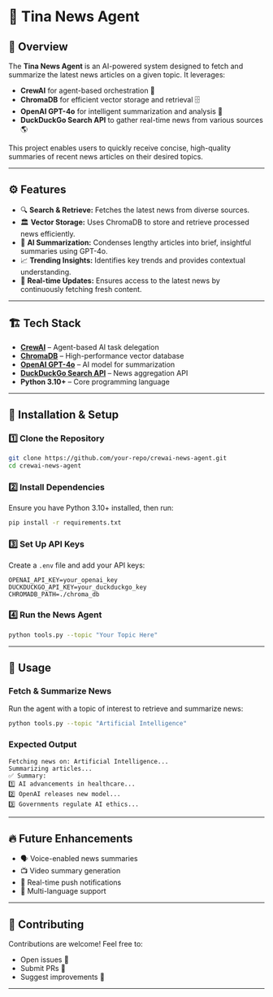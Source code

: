 # 📰 Tina News Agent

## 📌 Overview
The **Tina News Agent** is an AI-powered system designed to fetch and summarize the latest news articles on a given topic. It leverages:
- **CrewAI** for agent-based orchestration 🤖
- **ChromaDB** for efficient vector storage and retrieval 🗄️
- **OpenAI GPT-4o** for intelligent summarization and analysis 🧠
- **DuckDuckGo Search API** to gather real-time news from various sources 🌎

This project enables users to quickly receive concise, high-quality summaries of recent news articles on their desired topics.

---

## ⚙️ Features
- 🔍 **Search & Retrieve:** Fetches the latest news from diverse sources.
- 🏛️ **Vector Storage:** Uses ChromaDB to store and retrieve processed news efficiently.
- 📝 **AI Summarization:** Condenses lengthy articles into brief, insightful summaries using GPT-4o.
- 📈 **Trending Insights:** Identifies key trends and provides contextual understanding.
- 📡 **Real-time Updates:** Ensures access to the latest news by continuously fetching fresh content.

---

## 🏗️ Tech Stack
- **[CrewAI](https://github.com/joaomdmoura/crewai)** – Agent-based AI task delegation
- **[ChromaDB](https://www.trychroma.com/)** – High-performance vector database
- **[OpenAI GPT-4o](https://openai.com/research/gpt-4o)** – AI model for summarization
- **[DuckDuckGo Search API](https://duckduckgo.com/api)** – News aggregation API
- **Python 3.10+** – Core programming language

---

## 🚀 Installation & Setup
### 1️⃣ Clone the Repository
```sh
git clone https://github.com/your-repo/crewai-news-agent.git
cd crewai-news-agent
```

### 2️⃣ Install Dependencies
Ensure you have Python 3.10+ installed, then run:
```sh
pip install -r requirements.txt
```

### 3️⃣ Set Up API Keys
Create a `.env` file and add your API keys:
```env
OPENAI_API_KEY=your_openai_key
DUCKDUCKGO_API_KEY=your_duckduckgo_key
CHROMADB_PATH=./chroma_db
```

### 4️⃣ Run the News Agent
```sh
python tools.py --topic "Your Topic Here"
```

---

## 🎯 Usage
### Fetch & Summarize News
Run the agent with a topic of interest to retrieve and summarize news:
```sh
python tools.py --topic "Artificial Intelligence"
```
### Expected Output
```
Fetching news on: Artificial Intelligence...
Summarizing articles...
✅ Summary:
1️⃣ AI advancements in healthcare...
2️⃣ OpenAI releases new model...
3️⃣ Governments regulate AI ethics...
```

---

## 🔥 Future Enhancements
- 🗣️ Voice-enabled news summaries
- 📺 Video summary generation
- 📡 Real-time push notifications
- 🔄 Multi-language support

---

## 🤝 Contributing
Contributions are welcome! Feel free to:
- Open issues 🐞
- Submit PRs 📌
- Suggest improvements 🚀

---


